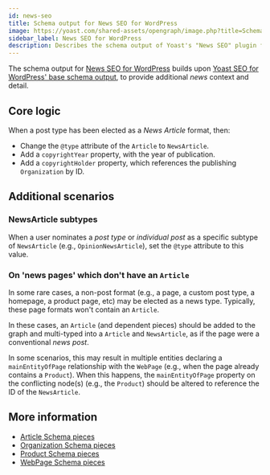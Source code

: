 ```yaml
---
id: news-seo
title: Schema output for News SEO for WordPress
image: https://yoast.com/shared-assets/opengraph/image.php?title=Schema%20output%20for%20News%20SEO%20for%20WordPress
sidebar_label: News SEO for WordPress
description: Describes the schema output of Yoast's "News SEO" plugin for WordPress.
---
```

The schema output for [News SEO for WordPress](https://yoast.com/wordpress/plugins/news-seo/) builds upon [Yoast SEO for WordPress' base schema output](yoast-seo.md), to provide additional *news* context and detail.

## Core logic
When a post type has been elected as a *News Article* format, then:
* Change the `@type` attribute of the `Article` to `NewsArticle`.
* Add a `copyrightYear` property, with the year of publication.
* Add a `copyrightHolder` property, which references the publishing `Organization` by ID.

## Additional scenarios

### NewsArticle subtypes
When a user nominates a _post type_ or _individual post_ as a specific subtype of `NewsArticle` (e.g., `OpinionNewsArticle`), set the `@type` attribute to this value.

### On 'news pages' which don't have an `Article`
In some rare cases, a non-post format (e.g., a page, a custom post type, a homepage, a product page, etc) may be elected as a news type. Typically, these page formats won't contain an `Article`.

In these cases, an `Article` (and dependent pieces) should be added to the graph and multi-typed into a `Article` and `NewsArticle`, as if the page were a conventional *news post*.

In some scenarios, this may result in multiple entities declaring a `mainEntityOfPage` relationship with the `WebPage` (e.g., when the page already contains a `Product`). When this happens, the `mainEntityOfPage` property on the conflicting node(s) (e.g., the `Product`) should be altered to reference the ID of the `NewsArticle`.

## More information
* [Article Schema pieces](../pieces/article.md)
* [Organization Schema pieces](../pieces/organization.md)
* [Product Schema pieces](../pieces/product.md)
* [WebPage Schema pieces](../pieces/webpage.md)
